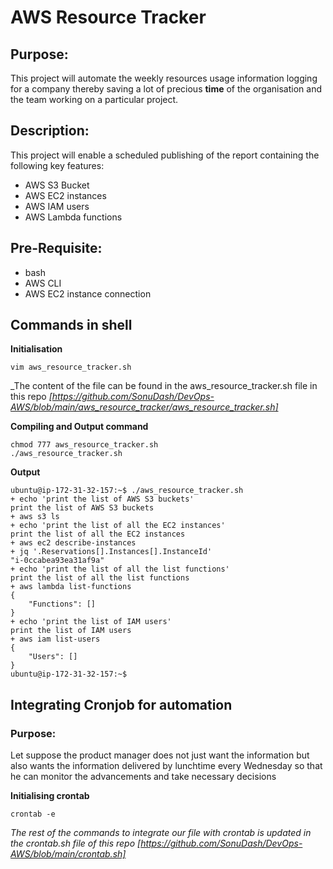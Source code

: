 
# AWS Resource Tracker
## Purpose:
This project will automate the weekly resources usage information logging for a company thereby saving a lot of precious **time** of the organisation and the team working on a particular project.

## Description:
This project will enable a scheduled publishing of the report containing the following key features:
- AWS S3 Bucket
- AWS EC2 instances
- AWS IAM users
- AWS Lambda functions

##  Pre-Requisite:
- bash
- AWS CLI
- AWS EC2 instance connection

## Commands in shell
**Initialisation**
```
vim aws_resource_tracker.sh
```
_The content of the file can be found in the aws_resource_tracker.sh file in this repo 
_[https://github.com/SonuDash/DevOps-AWS/blob/main/aws_resource_tracker/aws_resource_tracker.sh]_

**Compiling and Output command**
```
chmod 777 aws_resource_tracker.sh
./aws_resource_tracker.sh
```

**Output**
```
ubuntu@ip-172-31-32-157:~$ ./aws_resource_tracker.sh
+ echo 'print the list of AWS S3 buckets'
print the list of AWS S3 buckets
+ aws s3 ls
+ echo 'print the list of all the EC2 instances'
print the list of all the EC2 instances
+ aws ec2 describe-instances
+ jq '.Reservations[].Instances[].InstanceId'
"i-0ccabea93ea31af9a"
+ echo 'print the list of all the list functions'
print the list of all the list functions
+ aws lambda list-functions
{
    "Functions": []
}
+ echo 'print the list of IAM users'
print the list of IAM users
+ aws iam list-users
{
    "Users": []
}
ubuntu@ip-172-31-32-157:~$

```

## Integrating Cronjob for automation
### Purpose:
Let suppose the product manager does not just want the information but also wants the information delivered by lunchtime every Wednesday so that he can monitor the advancements and take necessary decisions

**Initialising crontab**
```
crontab -e
```

*The rest of the commands to integrate our file with crontab is updated in the crontab.sh file of this repo 
[https://github.com/SonuDash/DevOps-AWS/blob/main/crontab.sh]*
